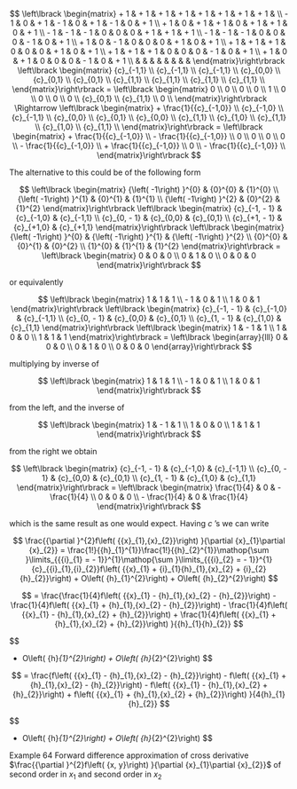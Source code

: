 $$
\left\lbrack  \begin{matrix}  + 1 &  + 1 &  + 1 &  + 1 &  + 1 &  + 1 &  + 1 &  + 1 & \\   - 1 & 0 &  + 1 &  - 1 & 0 &  + 1 &  - 1 & 0 &  + 1 \\   + 1 & 0 &  + 1 &  + 1 & 0 &  + 1 &  + 1 & 0 &  + 1 \\   - 1 &  - 1 &  - 1 & 0 & 0 & 0 &  + 1 &  + 1 &  + 1 \\   - 1 &  - 1 &  - 1 & 0 & 0 & 0 &  - 1 & 0 &  + 1 \\   + 1 & 0 &  - 1 & 0 & 0 & 0 &  + 1 & 0 &  + 1 \\   + 1 &  + 1 &  + 1 & 0 & 0 & 0 &  + 1 & 0 &  + 1 \\   + 1 &  + 1 &  + 1 & 0 & 0 & 0 &  - 1 & 0 &  + 1 \\   + 1 & 0 &  + 1 & 0 & 0 & 0 &  - 1 & 0 &  + 1 \\   & & & & & & & &  \end{matrix}\right\rbrack  \left\lbrack  \begin{matrix} {c}_{-1,1} \\  {c}_{-1,1} \\  {c}_{-1,1} \\  {c}_{0,0} \\  {c}_{0,1} \\  {c}_{0,1} \\  {c}_{1,1} \\  {c}_{1,1} \\  {c}_{1,1} \\  {c}_{1,1} \\  \end{matrix}\right\rbrack   = \left\lbrack  \begin{matrix} 0 \\  0 \\  0 \\  0 \\  1 \\  0 \\  0 \\  0 \\  0 \\  {c}_{0,1} \\  {c}_{1,1} \\  0 \\  \end{matrix}\right\rbrack   \Rightarrow  \left\lbrack  \begin{matrix}  + \frac{1}{{c}_{-1,0}} \\  {c}_{-1,0} \\  {c}_{-1,1} \\  {c}_{0,0} \\  {c}_{0,1} \\  {c}_{0,0} \\  {c}_{1,1} \\  {c}_{1,0} \\  {c}_{1,1} \\  {c}_{1,0} \\  {c}_{1,1} \\  \end{matrix}\right\rbrack   = \left\lbrack  \begin{matrix}  + \frac{1}{{c}_{-1,0}} \\   - \frac{1}{{c}_{-1,0}} \\  0 \\  0 \\  0 \\  0 \\   - \frac{1}{{c}_{-1,0}} \\   + \frac{1}{{c}_{-1,0}} \\  0 \\   - \frac{1}{{c}_{-1,0}} \\  \end{matrix}\right\rbrack
$$

The alternative to this could be of the following form

$$
\left\lbrack  \begin{matrix} {\left( -1\right) }^{0} & {0}^{0} & {1}^{0} \\  {\left( -1\right) }^{1} & {0}^{1} & {1}^{1} \\  {\left( -1\right) }^{2} & {0}^{2} & {1}^{2} \end{matrix}\right\rbrack  \left\lbrack  \begin{matrix} {c}_{-1, - 1} & {c}_{-1,0} & {c}_{-1,1} \\  {c}_{0, - 1} & {c}_{0,0} & {c}_{0,1} \\  {c}_{+1, - 1} & {c}_{+1,0} & {c}_{+1,1} \end{matrix}\right\rbrack  \left\lbrack  \begin{matrix} {\left( -1\right) }^{0} & {\left( -1\right) }^{1} & {\left( -1\right) }^{2} \\  {0}^{0} & {0}^{1} & {0}^{2} \\  {1}^{0} & {1}^{1} & {1}^{2} \end{matrix}\right\rbrack   = \left\lbrack  \begin{matrix} 0 & 0 & 0 \\  0 & 1 & 0 \\  0 & 0 & 0 \end{matrix}\right\rbrack
$$

or equivalently

$$
\left\lbrack  \begin{matrix} 1 & 1 & 1 \\   - 1 & 0 & 1 \\  1 & 0 & 1 \end{matrix}\right\rbrack  \left\lbrack  \begin{matrix} {c}_{-1, - 1} & {c}_{-1,0} & {c}_{-1,1} \\  {c}_{0, - 1} & {c}_{0,0} & {c}_{0,1} \\  {c}_{1, - 1} & {c}_{1,0} & {c}_{1,1} \end{matrix}\right\rbrack  \left\lbrack  \begin{matrix} 1 &  - 1 & 1 \\  1 & 0 & 0 \\  1 & 1 & 1 \end{matrix}\right\rbrack   = \left\lbrack  \begin{array}{lll} 0 & 0 & 0 \\  0 & 1 & 0 \\  0 & 0 & 0 \end{array}\right\rbrack
$$

multiplying by inverse of

$$
\left\lbrack  \begin{matrix} 1 & 1 & 1 \\   - 1 & 0 & 1 \\  1 & 0 & 1 \end{matrix}\right\rbrack
$$

from the left, and the inverse of

$$
\left\lbrack  \begin{matrix} 1 &  - 1 & 1 \\  1 & 0 & 0 \\  1 & 1 & 1 \end{matrix}\right\rbrack
$$

from the right we obtain

$$
\left\lbrack  \begin{matrix} {c}_{-1, - 1} & {c}_{-1,0} & {c}_{-1,1} \\  {c}_{0, - 1} & {c}_{0,0} & {c}_{0,1} \\  {c}_{1, - 1} & {c}_{1,0} & {c}_{1,1} \end{matrix}\right\rbrack   = \left\lbrack  \begin{matrix} \frac{1}{4} & 0 &  - \frac{1}{4} \\  0 & 0 & 0 \\   - \frac{1}{4} & 0 & \frac{1}{4} \end{matrix}\right\rbrack
$$

which is the same result as one would expect. Having $c$ ’s we can write

$$
\frac{{\partial }^{2}f\left( {{x}_{1},{x}_{2}}\right) }{\partial {x}_{1}\partial {x}_{2}} = \frac{1!}{{h}_{1}^{1}}\frac{1!}{{h}_{2}^{1}}\mathop{\sum }\limits_{{{i}_{1} =  - 1}}^{1}\mathop{\sum }\limits_{{{i}_{2} =  - 1}}^{1}{c}_{{i}_{1},{i}_{2}}f\left( {{x}_{1} + {i}_{1}{h}_{1},{x}_{2} + {i}_{2}{h}_{2}}\right)  + O\left( {h}_{1}^{2}\right)  + O\left( {h}_{2}^{2}\right)
$$

$$
= \frac{\frac{1}{4}f\left( {{x}_{1} - {h}_{1},{x}_{2} - {h}_{2}}\right)  - \frac{1}{4}f\left( {{x}_{1} + {h}_{1},{x}_{2} - {h}_{2}}\right)  - \frac{1}{4}f\left( {{x}_{1} - {h}_{1},{x}_{2} + {h}_{2}}\right)  + \frac{1}{4}f\left( {{x}_{1} + {h}_{1},{x}_{2} + {h}_{2}}\right) }{{h}_{1}{h}_{2}}
$$

$$
+ O\left( {h}_{1}^{2}\right)  + O\left( {h}_{2}^{2}\right)
$$

$$
= \frac{f\left( {{x}_{1} - {h}_{1},{x}_{2} - {h}_{2}}\right)  - f\left( {{x}_{1} + {h}_{1},{x}_{2} - {h}_{2}}\right)  - f\left( {{x}_{1} - {h}_{1},{x}_{2} + {h}_{2}}\right)  + f\left( {{x}_{1} + {h}_{1},{x}_{2} + {h}_{2}}\right) }{4{h}_{1}{h}_{2}}
$$

$$
+ O\left( {h}_{1}^{2}\right)  + O\left( {h}_{2}^{2}\right)
$$

Example 64 Forward difference approximation of cross derivative $\frac{{\partial }^{2}f\left( {x, y}\right) }{\partial {x}_{1}\partial {x}_{2}}$ of second order in ${x}_{1}$ and second order in ${x}_{2}$